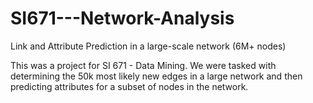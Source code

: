 # SI671---Network-Analysis
Link and Attribute Prediction in a large-scale network (6M+ nodes)

This was a project for SI 671 - Data Mining.  We were tasked with determining the 50k most likely new edges in a large network and then predicting attributes for a subset of nodes in the network.
